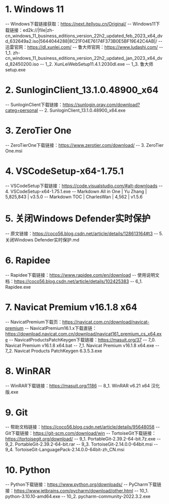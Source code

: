 # 1. Windows 11
-- Windows下载链接获取：https://next.itellyou.cn/Original/
-- Windows11下载链接：ed2k://|file|zh-cn_windows_11_business_editions_version_22h2_updated_feb_2023_x64_dvd_632649a2.iso|5644044288|8C21F04E76174F373B0E5BF19E42C4AB|/
-- 迅雷官网：https://dl.xunlei.com/
-- 鲁大师官网：https://www.ludashi.com/
-- 1_1. zh-cn_windows_11_business_editions_version_22h2_updated_jan_2023_x64_dvd_82450200.iso
-- 1_2. XunLeiWebSetup11.4.1.2030dl.exe
-- 1_3. 鲁大师setup.exe

# 2. SunloginClient_13.1.0.48900_x64
-- SunloginClient下载链接：https://sunlogin.oray.com/download?categ=personal
-- 2. SunloginClient_13.1.0.48900_x64.exe

# 3. ZeroTier One
-- ZeroTierOne下载链接：https://www.zerotier.com/download/
-- 3. ZeroTier One.msi

# 4. VSCodeSetup-x64-1.75.1
-- VSCodeSetup下载链接：https://code.visualstudio.com/#alt-downloads
-- 4. VSCodeSetup-x64-1.75.1.exe
-- Markdown All in One | Yu Zhang | 5,825,843 | v3.5.0
-- Markdown TOC | CharlesWan | 4,562 | v1.5.6

# 5. 关闭Windows Defender实时保护
-- 原文链接：https://coco56.blog.csdn.net/article/details/128613164#t3
-- 5. 关闭Windows Defender实时保护.md

# 6. Rapidee
-- Rapidee下载链接：https://www.rapidee.com/en/download
-- 使用说明文档：https://coco56.blog.csdn.net/article/details/102425383
-- 6_1. Rapidee.exe

# 7. Navicat Premium v16.1.8 x64
-- NavicatPremium下载页：https://navicat.com.cn/download/navicat-premium
-- NavicatPremium16.1.x下载直链：https://download.navicat.com.cn/download/navicat161_premium_cs_x64.exe
-- NavicatProductsPatchKeygen下载链接：https://masuit.org/37
-- 7_0. Navicat Premium v16.1.8 x64.bat
-- 7_1. Navicat Premium v16.1.8 x64.exe
-- 7_2. Navicat Products PatchKeygen 6.3.5.3.exe

# 8. WinRAR
-- WinRAR下载链接：https://masuit.org/1186
-- 8_1. WinRAR v6.21 x64 汉化版.exe

# 9. Git
-- 帮助文档链接：https://coco56.blog.csdn.net/article/details/95648058
-- Git下载链接：https://git-scm.com/download/win
-- TortoiseGit下载链接：https://tortoisegit.org/download/
-- 9_1. PortableGit-2.39.2-64-bit.7z.exe
-- 9_2. PortableGit-2.39.2-64-bit.rar
-- 9_3. TortoiseGit-2.14.0.0-64bit.msi
-- 9_4. TortoiseGit-LanguagePack-2.14.0.0-64bit-zh_CN.msi

# 10. Python
-- Python下载链接：https://www.python.org/downloads/
-- PyCharm下载链接：https://www.jetbrains.com/pycharm/download/other.html
-- 10_1. python-3.10.10-amd64.exe
-- 10_2. pycharm-community-2022.3.2.exe
